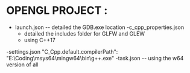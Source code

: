 # OPENGL PROJECT :
- launch.json
	-- detailed the GDB.exe location
-c_cpp_properties.json
	- detailed the includes folder for GLFW and GLEW
	- using C++17

-settings.json
"C_Cpp.default.compilerPath": "E:\\Coding\\msys64\\mingw64\\bin\\g++.exe"
-task.json
-- using the w64 version of all
